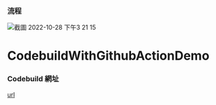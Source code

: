 ### 流程
![截圖 2022-10-28 下午3 21 15](https://user-images.githubusercontent.com/39054010/198527706-e5f4d76a-b668-4684-8943-31103c942149.png)
# CodebuildWithGithubActionDemo


### Codebuild 網址
[url](https://ap-northeast-1.console.aws.amazon.com/codesuite/codebuild/171191418924/projects/DemoCodeBuildWithGithubDeploymentStack/history?region=ap-northeast-1&builds-meta=eyJmIjp7InRleHQiOiIifSwicyI6e30sIm4iOjIwLCJpIjowfQ) 

